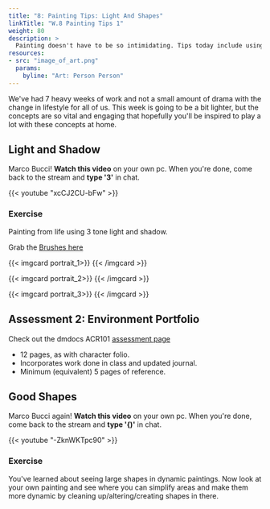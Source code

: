 ```yaml
---
title: "8: Painting Tips: Light And Shapes"
linkTitle: "W.8 Painting Tips 1"
weight: 80
description: >
  Painting doesn't have to be so intimidating. Tips today include using simple tones to maximum effect, and knowing how certain "good" aka dynamic shapes can make paintings more engaging. Also: Assessment 2.
resources:
- src: "image_of_art.png"
  params:
    byline: "Art: Person Person"
---
```


We've had 7 heavy weeks of work and not a small amount of drama with the change in lifestyle for all of us. This week is going to be a bit lighter, but the concepts are so vital and engaging that hopefully you'll be inspired to play a lot with these concepts at home.

## Light and Shadow

Marco Bucci! **Watch this video** on your own pc. When you're done, come back to the stream and **type '3'** in chat.

{{< youtube "xcCJ2CU-bFw" >}}

### Exercise

Painting from life using 3 tone light and shadow. 

Grab the [Brushes here](week8_exercise_brushes.abr)

{{< imgcard portrait_1>}}
{{< /imgcard >}}

{{< imgcard portrait_2>}}
{{< /imgcard >}}

{{< imgcard portrait_3>}}
{{< /imgcard >}}


## Assessment 2: Environment Portfolio

Check out the dmdocs ACR101 [assessment page](../assessments/#assessment-2-environment-portfolio)

* 12 pages, as with character folio.
* Incorporates work done in class and updated journal.
* Minimum (equivalent) 5 pages of reference.
  
## Good Shapes

Marco Bucci again! **Watch this video** on your own pc. When you're done, come back to the stream and **type '{)'** in chat.

{{< youtube "-ZknWKTpc90" >}}

### Exercise

You've learned about seeing large shapes in dynamic paintings. Now look at your own painting and see where you can simplify areas and make them more dynamic by cleaning up/altering/creating shapes in there. 

